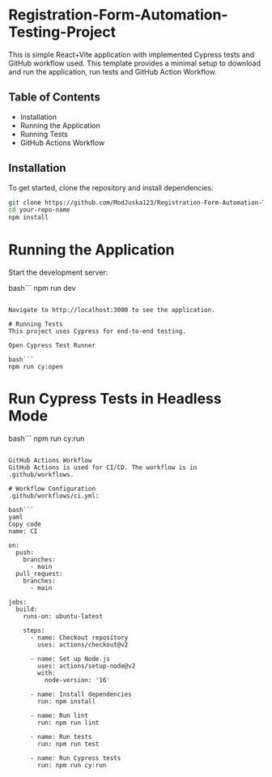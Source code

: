 # Registration-Form-Automation-Testing-Project

This is simple React+Vite application with implemented Cypress tests and GitHub workflow used. This template provides a minimal setup to download and run the application, run tests and GitHub Action Workflow. 

## Table of Contents
- Installation
- Running the Application
- Running Tests
- GitHub Actions Workflow

## Installation
To get started, clone the repository and install dependencies:

```bash
git clone https://github.com/ModJuska123/Registration-Form-Automation-Testing-Project/tree/main
cd your-repo-name
npm install
```
# Running the Application
Start the development server:

bash```
npm run dev
```

Navigate to http://localhost:3000 to see the application.

# Running Tests
This project uses Cypress for end-to-end testing.

Open Cypress Test Runner

bash```
npm run cy:open
```

# Run Cypress Tests in Headless Mode

bash```
npm run cy:run
```

GitHub Actions Workflow
GitHub Actions is used for CI/CD. The workflow is in .github/workflows.

# Workflow Configuration
.github/workflows/ci.yml:

bash```
yaml
Copy code
name: CI

on:
  push:
    branches:
      - main
  pull_request:
    branches:
      - main

jobs:
  build:
    runs-on: ubuntu-latest

    steps:
      - name: Checkout repository
        uses: actions/checkout@v2

      - name: Set up Node.js
        uses: actions/setup-node@v2
        with:
          node-version: '16'

      - name: Install dependencies
        run: npm install

      - name: Run lint
        run: npm run lint

      - name: Run tests
        run: npm run test

      - name: Run Cypress tests
        run: npm run cy:run
```


